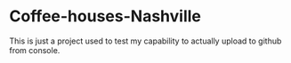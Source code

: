 # Coffee-houses-Nashville
This is just a project used to test my capability to actually upload to github from console.

